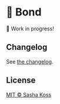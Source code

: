 # 🤝 Bond

🚧 Work in progress!

## Changelog

See [the changelog](./CHANGELOG.md).

## License

[MIT © Sasha Koss](https://kossnocorp.mit-license.org/)
